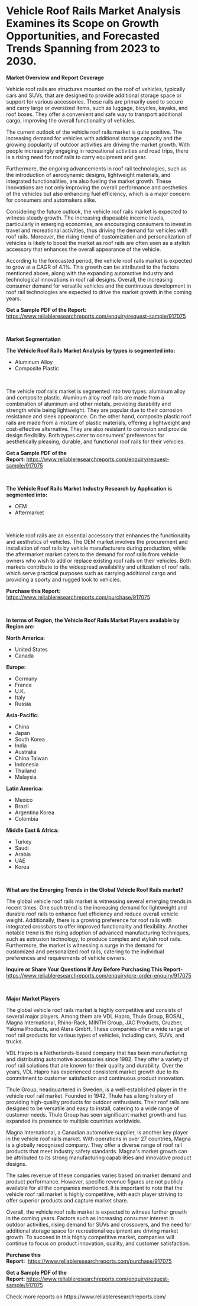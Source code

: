 <p><h1>Vehicle Roof Rails Market Analysis Examines its Scope on Growth Opportunities, and Forecasted Trends Spanning from 2023 to 2030.</h1></p><p><strong>Market Overview and Report Coverage</strong></p>
<p><p>Vehicle roof rails are structures mounted on the roof of vehicles, typically cars and SUVs, that are designed to provide additional storage space or support for various accessories. These rails are primarily used to secure and carry large or oversized items, such as luggage, bicycles, kayaks, and roof boxes. They offer a convenient and safe way to transport additional cargo, improving the overall functionality of vehicles.</p><p>The current outlook of the vehicle roof rails market is quite positive. The increasing demand for vehicles with additional storage capacity and the growing popularity of outdoor activities are driving the market growth. With people increasingly engaging in recreational activities and road trips, there is a rising need for roof rails to carry equipment and gear.</p><p>Furthermore, the ongoing advancements in roof rail technologies, such as the introduction of aerodynamic designs, lightweight materials, and integrated functionalities, are also fueling the market growth. These innovations are not only improving the overall performance and aesthetics of the vehicles but also enhancing fuel efficiency, which is a major concern for consumers and automakers alike.</p><p>Considering the future outlook, the vehicle roof rails market is expected to witness steady growth. The increasing disposable income levels, particularly in emerging economies, are encouraging consumers to invest in travel and recreational activities, thus driving the demand for vehicles with roof rails. Moreover, the rising trend of customization and personalization of vehicles is likely to boost the market as roof rails are often seen as a stylish accessory that enhances the overall appearance of the vehicle.</p><p>According to the forecasted period, the vehicle roof rails market is expected to grow at a CAGR of 4.1%. This growth can be attributed to the factors mentioned above, along with the expanding automotive industry and technological innovations in roof rail designs. Overall, the increasing consumer demand for versatile vehicles and the continuous development in roof rail technologies are expected to drive the market growth in the coming years.</p></p>
<p><strong>Get a Sample PDF of the Report:</strong> <a href="https://www.reliableresearchreports.com/enquiry/request-sample/917075">https://www.reliableresearchreports.com/enquiry/request-sample/917075</a></p>
<p>&nbsp;</p>
<p><strong>Market Segmentation</strong></p>
<p><strong>The Vehicle Roof Rails Market Analysis by types is segmented into:</strong></p>
<p><ul><li>Aluminum Alloy</li><li>Composite Plastic</li></ul></p>
<p>&nbsp;</p>
<p><p>The vehicle roof rails market is segmented into two types: aluminum alloy and composite plastic. Aluminum alloy roof rails are made from a combination of aluminum and other metals, providing durability and strength while being lightweight. They are popular due to their corrosion resistance and sleek appearance. On the other hand, composite plastic roof rails are made from a mixture of plastic materials, offering a lightweight and cost-effective alternative. They are also resistant to corrosion and provide design flexibility. Both types cater to consumers' preferences for aesthetically pleasing, durable, and functional roof rails for their vehicles.</p></p>
<p><strong>Get a Sample PDF of the Report:</strong>&nbsp;<a href="https://www.reliableresearchreports.com/enquiry/request-sample/917075">https://www.reliableresearchreports.com/enquiry/request-sample/917075</a></p>
<p>&nbsp;</p>
<p><strong>The Vehicle Roof Rails Market Industry Research by Application is segmented into:</strong></p>
<p><ul><li>OEM</li><li>Aftermarket</li></ul></p>
<p>&nbsp;</p>
<p><p>Vehicle roof rails are an essential accessory that enhances the functionality and aesthetics of vehicles. The OEM market involves the procurement and installation of roof rails by vehicle manufacturers during production, while the aftermarket market caters to the demand for roof rails from vehicle owners who wish to add or replace existing roof rails on their vehicles. Both markets contribute to the widespread availability and utilization of roof rails, which serve practical purposes such as carrying additional cargo and providing a sporty and rugged look to vehicles.</p></p>
<p><strong>Purchase this Report:</strong>&nbsp; <a href="https://www.reliableresearchreports.com/purchase/917075">https://www.reliableresearchreports.com/purchase/917075</a></p>
<p>&nbsp;</p>
<p><strong>In terms of Region, the Vehicle Roof Rails Market Players available by Region are:</strong></p>
<p>
    <p> <strong> North America: </strong>
        <ul>
            <li>United States</li>
            <li>Canada</li>
        </ul>
        </p> 
    <p> <strong> Europe: </strong>
        <ul>
            <li>Germany</li>
            <li>France</li>
            <li>U.K.</li>
            <li>Italy</li>
            <li>Russia</li>
        </ul>
        </p> 
    <p> <strong> Asia-Pacific: </strong>
        <ul>
            <li>China</li>
            <li>Japan</li>
            <li>South Korea</li>
            <li>India</li>
            <li>Australia</li>
            <li>China Taiwan</li>
            <li>Indonesia</li>
            <li>Thailand</li>
            <li>Malaysia</li>
        </ul>
        </p> 
    <p> <strong> Latin America: </strong>
        <ul>
            <li>Mexico</li>
            <li>Brazil</li>
            <li>Argentina Korea</li>
            <li>Colombia</li>
        </ul>
        </p> 
    <p> <strong> Middle East & Africa: </strong>
        <ul>
            <li>Turkey</li>
            <li>Saudi</li>
            <li>Arabia</li>
            <li>UAE</li>
            <li>Korea</li>
        </ul>
    </p>
    </p>
<p>&nbsp;</p>
<p><strong>What are the Emerging Trends in the Global Vehicle Roof Rails market?</strong></p>
<p><p>The global vehicle roof rails market is witnessing several emerging trends in recent times. One such trend is the increasing demand for lightweight and durable roof rails to enhance fuel efficiency and reduce overall vehicle weight. Additionally, there is a growing preference for roof rails with integrated crossbars to offer improved functionality and flexibility. Another notable trend is the rising adoption of advanced manufacturing techniques, such as extrusion technology, to produce complex and stylish roof rails. Furthermore, the market is witnessing a surge in the demand for customized and personalized roof rails, catering to the individual preferences and requirements of vehicle owners.</p></p>
<p><strong>Inquire or Share Your Questions If Any Before Purchasing This Report</strong>- <a href="https://www.reliableresearchreports.com/enquiry/pre-order-enquiry/917075">https://www.reliableresearchreports.com/enquiry/pre-order-enquiry/917075</a></p>
<p>&nbsp;</p>
<p><strong>Major Market Players</strong></p>
<p><p>The global vehicle roof rails market is highly competitive and consists of several major players. Among them are VDL Hapro, Thule Group, BOSAL, Magna International, Rhino-Rack, MINTH Group, JAC Products, Cruzber, Yakima Products, and Atera GmbH. These companies offer a wide range of roof rail products for various types of vehicles, including cars, SUVs, and trucks.</p><p>VDL Hapro is a Netherlands-based company that has been manufacturing and distributing automotive accessories since 1982. They offer a variety of roof rail solutions that are known for their quality and durability. Over the years, VDL Hapro has experienced consistent market growth due to its commitment to customer satisfaction and continuous product innovation.</p><p>Thule Group, headquartered in Sweden, is a well-established player in the vehicle roof rail market. Founded in 1942, Thule has a long history of providing high-quality products for outdoor enthusiasts. Their roof rails are designed to be versatile and easy to install, catering to a wide range of customer needs. Thule Group has seen significant market growth and has expanded its presence to multiple countries worldwide.</p><p>Magna International, a Canadian automotive supplier, is another key player in the vehicle roof rails market. With operations in over 27 countries, Magna is a globally recognized company. They offer a diverse range of roof rail products that meet industry safety standards. Magna's market growth can be attributed to its strong manufacturing capabilities and innovative product designs.</p><p>The sales revenue of these companies varies based on market demand and product performance. However, specific revenue figures are not publicly available for all the companies mentioned. It is important to note that the vehicle roof rail market is highly competitive, with each player striving to offer superior products and capture market share.</p><p>Overall, the vehicle roof rails market is expected to witness further growth in the coming years. Factors such as increasing consumer interest in outdoor activities, rising demand for SUVs and crossovers, and the need for additional storage space for recreational equipment are driving market growth. To succeed in this highly competitive market, companies will continue to focus on product innovation, quality, and customer satisfaction.</p></p>
<p><strong>Purchase this Report:</strong>&nbsp;&nbsp;<a href="https://www.reliableresearchreports.com/purchase/917075">https://www.reliableresearchreports.com/purchase/917075</a></p>
<p></p>
<p><strong>Get a Sample PDF of the Report:</strong>&nbsp;<a href="https://www.reliableresearchreports.com/enquiry/request-sample/917075">https://www.reliableresearchreports.com/enquiry/request-sample/917075</a></p>
<p>Check more reports on https://www.reliableresearchreports.com/</p>